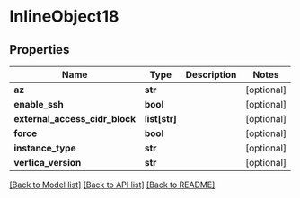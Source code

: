 # InlineObject18


## Properties
Name | Type | Description | Notes
------------ | ------------- | ------------- | -------------
**az** | **str** |  | [optional] 
**enable_ssh** | **bool** |  | [optional] 
**external_access_cidr_block** | **list[str]** |  | [optional] 
**force** | **bool** |  | [optional] 
**instance_type** | **str** |  | [optional] 
**vertica_version** | **str** |  | [optional] 

[[Back to Model list]](../README.md#documentation-for-models) [[Back to API list]](../README.md#documentation-for-api-endpoints) [[Back to README]](../README.md)


